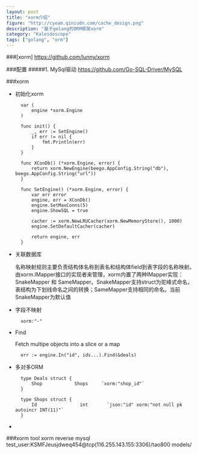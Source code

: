 ```yaml
---
layout: post
title: "xorm介绍"
figure: "http://cyeam.qiniudn.com/cache_design.png"
description: "基于golang的ORM框架xorm"
category: "Kaleidoscope"
tags: ["golang", "orm"]
---
```


###[xorm]
	https://github.com/lunny/xorm

###配置
#####1. MySql驱动
	https://github.com/Go-SQL-Driver/MySQL

###xorm
+ 初始化xorm

		var (
			engine *xorm.Engine
		)
		
		func init() {
			_, err := SetEngine()
			if err != nil {
				fmt.Println(err)
			}
		}
		
		func XConDb() (*xorm.Engine, error) {
			return xorm.NewEngine(beego.AppConfig.String("db"), beego.AppConfig.String("url"))
		}
		
		func SetEngine() (*xorm.Engine, error) {
			var err error
			engine, err = XConDb()
			engine.SetMaxConns(5)
			engine.ShowSQL = true
		
			cacher := xorm.NewLRUCacher(xorm.NewMemoryStore(), 1000)
			engine.SetDefaultCacher(cacher)
		
			return engine, err
		}
+ 关联数据库

	名称映射规则主要负责结构体名称到表名和结构体field到表字段的名称映射。由xorm.IMapper接口的实现者来管理，xorm内置了两种IMapper实现：SnakeMapper 和 SameMapper。SnakeMapper支持struct为驼峰式命名，表结构为下划线命名之间的转换；SameMapper支持相同的命名。当前SnakeMapper为默认值
+ 字段不映射

		xorm:"-"
+ Find

	Fetch multipe objects into a slice or a map

		err := engine.In("id", ids...).Find(&deals)

+ 多对多ORM

		type Deals struct {
			Shop            Shops     `xorm:"shop_id"`
		}

		type Shops struct {
			Id                int       `json:"id" xorm:"not null pk autoincr INT(11)"`
		}
+ 

###xorm tool
	xorm reverse mysql test_user:KSMFJeusjdweq454@tcp(116.255.143.155:3306)/tao800 models/
